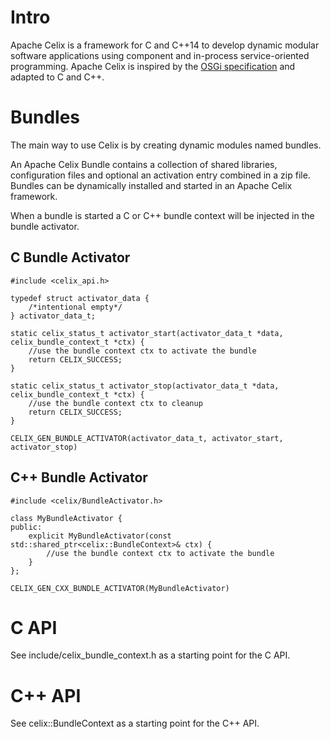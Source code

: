 <!--
Licensed to the Apache Software Foundation (ASF) under one or more
contributor license agreements.  See the NOTICE file distributed with
this work for additional information regarding copyright ownership.
The ASF licenses this file to You under the Apache License, Version 2.0
(the "License"); you may not use this file except in compliance with
the License.  You may obtain a copy of the License at
   
    http://www.apache.org/licenses/LICENSE-2.0

Unless required by applicable law or agreed to in writing, software
distributed under the License is distributed on an "AS IS" BASIS,
WITHOUT WARRANTIES OR CONDITIONS OF ANY KIND, either express or implied.
See the License for the specific language governing permissions and
limitations under the License.
-->

# Intro

Apache Celix is a framework for C and C++14 to develop dynamic modular software applications using component
and in-process service-oriented programming.
Apache Celix is inspired by the [OSGi specification](https://www.osgi.org/) and adapted to C and C++.


# Bundles

The main way to use Celix is by creating dynamic modules named bundles.

An Apache Celix Bundle contains a collection of shared libraries, configuration files and optional
an activation entry combined in a zip file. 
Bundles can be dynamically installed and started in an Apache Celix framework.
 
When a bundle is started a C or C++ bundle context will be injected in the bundle activator.

## C Bundle Activator
```
#include <celix_api.h>

typedef struct activator_data {
    /*intentional empty*/
} activator_data_t;

static celix_status_t activator_start(activator_data_t *data, celix_bundle_context_t *ctx) {
    //use the bundle context ctx to activate the bundle
    return CELIX_SUCCESS;
}

static celix_status_t activator_stop(activator_data_t *data, celix_bundle_context_t *ctx) {
    //use the bundle context ctx to cleanup
    return CELIX_SUCCESS;
}

CELIX_GEN_BUNDLE_ACTIVATOR(activator_data_t, activator_start, activator_stop)
```

## C++ Bundle Activator
```
#include <celix/BundleActivator.h>

class MyBundleActivator {
public:
    explicit MyBundleActivator(const std::shared_ptr<celix::BundleContext>& ctx) {
        //use the bundle context ctx to activate the bundle
    }
};

CELIX_GEN_CXX_BUNDLE_ACTIVATOR(MyBundleActivator)
```

# C API

See include/celix_bundle_context.h as a starting point for the C API.

# C++ API

See celix::BundleContext as a starting point for the C++ API. 
